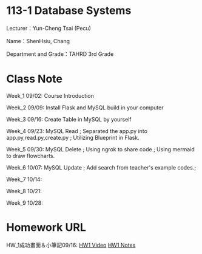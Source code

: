 # 113-1 Database Systems

Lecturer：Yun-Cheng Tsai (Pecu)

Name：ShenHsiu, Chang

Department and Grade：TAHRD 3rd Grade

# Class Note
  Week_1 09/02: Course Introduction
  
  Week_2 09/09: Install Flask and MySQL build in your computer
  
  Week_3 09/16: Create Table in MySQL by yourself

  Week_4 09/23: MySQL Read ; Separated the app.py into app.py,read.py,create.py ; Utilizing Blueprint in Flask.

  Week_5 09/30: MySQL Delete ; Using ngrok to share code ; Using mermaid to draw flowcharts.

  Week_6 10/07: MySQL Update ; Add search from teacher's example codes.;

  Week_7 10/14:

  Week_8 10/21:

  Week_9 10/28:
  
# Homework URL
  HW_1成功畫面＆小筆記09/16: [HW1 Video](https://youtu.be/zrrUc2S3sQw) [HW1 Notes](https://ws5618-my.sharepoint.com/:b:/g/personal/samuel_ws5618_onmicrosoft_com/EWK9NaZB2h5Cu8W067G9HJABJA3YTVk3cKIArbF3Tjvzrg)
